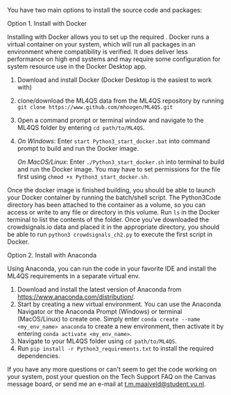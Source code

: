 You have two main options to install the source code and packages:

Option 1. Install with Docker

Installing with Docker allows you to set up the required . Docker runs a virtual container on your system, which will run all packages in an environment where compatibility is verified. It does deliver less performance on high end systems and may require some configuration for system resource use in the Docker Desktop app.

1. Download and install Docker (Docker Desktop is the easiest to work with)
2. clone/download the ML4QS data from the ML4QS repository by running `git clone https://www.github.com/mhoogen/ML4QS.git`
3. Open a command prompt or terminal window and navigate to the ML4QS folder by entering `cd path/to/ML4QS`.
3. <i>On Windows</i>: Enter `start Python3_start_docker.bat` into command prompt to build and run the Docker image.
   
   <i>On MacOS/Linux</i>: Enter `./Python3_start_docker.sh` into terminal to build and run the Docker image. You may have to set permissions for the file first using `chmod +x Python3_start_docker.sh`.
   
Once the docker image is finished building, you should be able to launch your Docker container by running the batch/shell script. The Python3Code directory has been attached to the container as a volume, so you can access or write to any file or directory in this volume. Run `ls` in the Docker terminal to list the contents of the folder. Once you've downloaded the crowdsignals.io data and placed it in the appropriate directory, you should be able to run `python3 crowdsignals_ch2.py` to execute the first script in Docker.

Option 2. Install with Anaconda 

Using Anaconda, you can run the code in your favorite IDE and install the ML4QS requirements in a separate virtual env. 

1. Download and install the latest version of Anaconda from https://www.anaconda.com/distribution/.
2. Start by creating a new virtual environment. You can use the Anaconda Navigator or the Anaconda Prompt (Windows) or terminal (MacOS/Linux) to create one. Simply enter `conda create --name <my_env_name> anaconda` to create a new environment, then activate it by entering `conda activate <my_env_name>`. 
3. Navigate to your ML4QS folder using `cd path/to/ML4QS`. 
4. Run `pip install -r Python3_requirements.txt` to install the required dependencies. 

If you have any more questions or can't seem to get the code working on your system, post your question on the Tech Support FAQ on the Canvas message board, or send me an e-mail at t.m.maaiveld@student.vu.nl.
